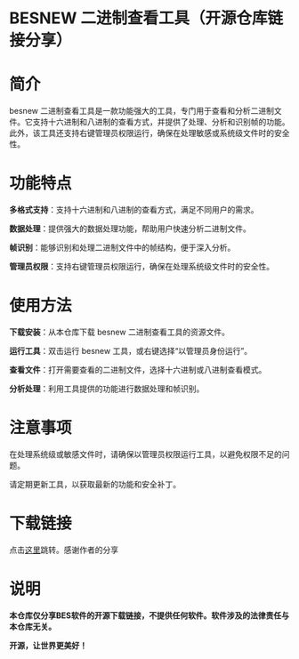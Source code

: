 # BESNEW 二进制查看工具（开源仓库链接分享）

# 简介

besnew 二进制查看工具是一款功能强大的工具，专门用于查看和分析二进制文件。它支持十六进制和八进制的查看方式，并提供了处理、分析和识别帧的功能。此外，该工具还支持右键管理员权限运行，确保在处理敏感或系统级文件时的安全性。

# 功能特点

**多格式支持**：支持十六进制和八进制的查看方式，满足不同用户的需求。

**数据处理**：提供强大的数据处理功能，帮助用户快速分析二进制文件。

**帧识别**：能够识别和处理二进制文件中的帧结构，便于深入分析。

**管理员权限**：支持右键管理员权限运行，确保在处理系统级文件时的安全性。

# 使用方法

**下载安装**：从本仓库下载 besnew 二进制查看工具的资源文件。

**运行工具**：双击运行 besnew 工具，或右键选择“以管理员身份运行”。

**查看文件**：打开需要查看的二进制文件，选择十六进制或八进制查看模式。

**分析处理**：利用工具提供的功能进行数据处理和帧识别。

# 注意事项

在处理系统级或敏感文件时，请确保以管理员权限运行工具，以避免权限不足的问题。

请定期更新工具，以获取最新的功能和安全补丁。

# 下载链接

点击[这里](https://gitcode.com/open-source-toolkit/08fca/)跳转。感谢作者的分享

# 说明

**本仓库仅分享BES软件的开源下载链接，不提供任何软件。软件涉及的法律责任与本仓库无关。**

**开源，让世界更美好！**
